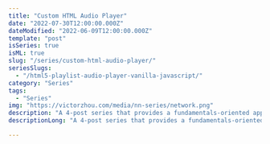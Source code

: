 ```yaml
---
title: "Custom HTML Audio Player"
date: "2022-07-30T12:00:00.000Z"
dateModified: "2022-06-09T12:00:00.000Z"
template: "post"
isSeries: true
isML: true
slug: "/series/custom-html-audio-player/"
seriesSlugs:
  - "/html5-playlist-audio-player-vanilla-javascript/"
category: "Series"
tags:
  - "Series"
img: "https://victorzhou.com/media/nn-series/network.png"
description: "A 4-post series that provides a fundamentals-oriented approach towards understanding Neural Networks."
descriptionLong: "A 4-post series that provides a fundamentals-oriented approach towards understanding Neural Networks. Covers classic Neural Networks, Recurrent Neural Networks (RNNs), and Convolutional Neural Networks (CNNs)."

---
```






